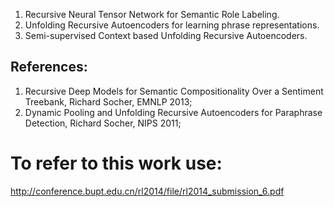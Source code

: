 1. Recursive Neural Tensor Network for Semantic Role Labeling.
2. Unfolding Recursive Autoencoders for learning phrase representations.
3. Semi-supervised Context based Unfolding Recursive Autoencoders. 

References: 
--------------
1. Recursive Deep Models for Semantic Compositionality Over a Sentiment Treebank, Richard Socher, EMNLP 2013;
2. Dynamic Pooling and Unfolding Recursive Autoencoders for Paraphrase Detection, Richard Socher, NIPS 2011;

To refer to this work use:
=========================
http://conference.bupt.edu.cn/rl2014/file/rl2014_submission_6.pdf
